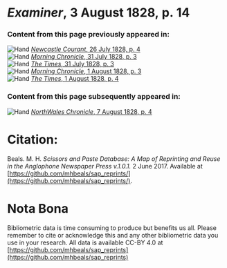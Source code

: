 # *Examiner*, 3 August 1828, p. 14  
  
### Content from this page previously appeared in:  
![Hand](http://scissorsandpaste.net/wp-content/uploads/2017/06/smallhandpointer.png) [*Newcastle Courant*, 26 July 1828, p. 4](https://mhbeals.github.io/sap_html/Newcastle-Courant/Newcastle-Courant-26-July-1828-p-4)  
![Hand](http://scissorsandpaste.net/wp-content/uploads/2017/06/smallhandpointer.png) [*Morning Chronicle*, 31 July 1828, p. 3](https://mhbeals.github.io/sap_html/Morning-Chronicle/Morning-Chronicle-31-July-1828-p-3)  
![Hand](http://scissorsandpaste.net/wp-content/uploads/2017/06/smallhandpointer.png) [*The Times*, 31 July 1828, p. 3](https://mhbeals.github.io/sap_html/The-Times/The-Times-31-July-1828-p-3)  
![Hand](http://scissorsandpaste.net/wp-content/uploads/2017/06/smallhandpointer.png) [*Morning Chronicle*, 1 August 1828, p. 3](https://mhbeals.github.io/sap_html/Morning-Chronicle/Morning-Chronicle-1-August-1828-p-3)  
![Hand](http://scissorsandpaste.net/wp-content/uploads/2017/06/smallhandpointer.png) [*The Times*, 1 August 1828, p. 4](https://mhbeals.github.io/sap_html/The-Times/The-Times-1-August-1828-p-4)  
  
### Content from this page subsequently appeared in:  
![Hand](http://scissorsandpaste.net/wp-content/uploads/2017/06/smallhandpointer.png) [*NorthWales Chronicle*, 7 August 1828, p. 4](https://mhbeals.github.io/sap_html/NorthWales-Chronicle/NorthWales-Chronicle-7-August-1828-p-4)  


# Citation: 

Beals. M. H. *Scissors and Paste Database: A Map of Reprinting and Reuse in the Anglophone Newspaper Press v.1.0.1.* 2 June 2017. Available at [https://github.com/mhbeals/sap_reprints/](https://github.com/mhbeals/sap_reprints/). 

# Nota Bona

Bibliometric data is time consuming to produce but benefits us all. Please remember to cite or acknowledge this and any other bibliometric data you use in your research. All data is available CC-BY 4.0 at [https://github.com/mhbeals/sap_reprints](https://github.com/mhbeals/sap_reprints)